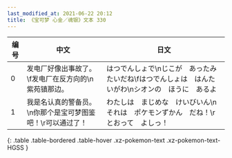 ```yaml
---
last_modified_at: 2021-06-22 20:12
title: 《宝可梦 心金／魂银》文本 330
---
```

| 编号 | 中文 | 日文 |
| ---- | ---- | ---- |
| 0 | 发电厂好像出事故了。\f发电厂在反方向的\n紫苑镇那边。 | はつでんしょで\nじこが　あったみたいだね\fはつでんしょは　はんたいがわ\nシオンの　ほうに　あるよ |
| 1 | 我是名认真的警备员。\n你那个是宝可梦图鉴吧！\r可以通过了！ | わたしは　まじめな　けいびいん\nそれは　ポケモンずかん　だね！\rとおって　よしっ！ |
{: .table .table-bordered .table-hover .xz-pokemon-text .xz-pokemon-text-HGSS }